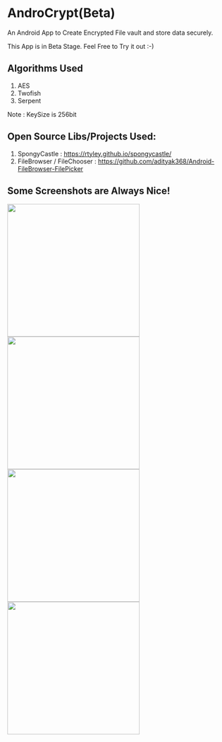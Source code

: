 # AndroCrypt(Beta)
  An Android App to Create Encrypted File vault and store data securely.
  
  This App is in Beta Stage. Feel Free to Try it out :-)

## Algorithms Used
1. AES 
2. Twofish 
3. Serpent

 Note : KeySize is 256bit

## Open Source Libs/Projects Used:
1. SpongyCastle : https://rtyley.github.io/spongycastle/ 
2. FileBrowser / FileChooser : https://github.com/adityak368/Android-FileBrowser-FilePicker
 
## Some Screenshots are Always Nice!

<p><a target="_blank" href="https://user-images.githubusercontent.com/28830085/39405586-786dedae-4bc5-11e8-9020-6f9d88534265.png"><img src="https://user-images.githubusercontent.com/28830085/39405586-786dedae-4bc5-11e8-9020-6f9d88534265.png" width="300" style="max-width:100%;"></a> 
<a target="_blank" href="https://user-images.githubusercontent.com/28830085/39405671-6bf2d5a2-4bc6-11e8-9661-5e794b43c8e8.png"><img src="https://user-images.githubusercontent.com/28830085/39405671-6bf2d5a2-4bc6-11e8-9661-5e794b43c8e8.png" width="300" style="max-width:100%;"></a> 
<a target="_blank" href="https://user-images.githubusercontent.com/28830085/39405588-7fd004a6-4bc5-11e8-8a81-95b5870009d5.png"><img src="https://user-images.githubusercontent.com/28830085/39405588-7fd004a6-4bc5-11e8-8a81-95b5870009d5.png" width="300" style="max-width:100%;"></a> 
<a target="_blank" href="https://user-images.githubusercontent.com/28830085/39405590-82c028bc-4bc5-11e8-86d5-36bdb9e97418.png"><img src="https://user-images.githubusercontent.com/28830085/39405590-82c028bc-4bc5-11e8-86d5-36bdb9e97418.png" width="300" style="max-width:100%;"></a></p> 
